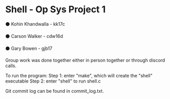 # Shell - Op Sys Project 1

⚫ Kohin Khandwalla - kk17c

⚫ Carson Walker - cdw16d

⚫ Gary Bowen - gjb17

Group work was done together either in person together or through discord calls.

To run the program:
Step 1: enter "make", which will create the "shell" executable
Step 2: enter "shell" to run shell.c


Git commit log can be found in commit_log.txt.
